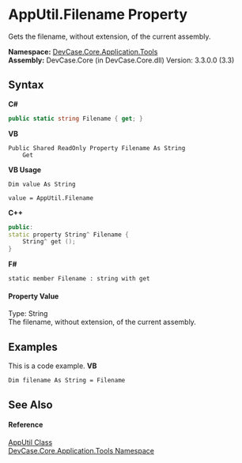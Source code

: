 # AppUtil.Filename Property 
 

Gets the filename, without extension, of the current assembly.

**Namespace:**&nbsp;<a href="N_DevCase_Core_Application_Tools">DevCase.Core.Application.Tools</a><br />**Assembly:**&nbsp;DevCase.Core (in DevCase.Core.dll) Version: 3.3.0.0 (3.3)

## Syntax

**C#**<br />
``` C#
public static string Filename { get; }
```

**VB**<br />
``` VB
Public Shared ReadOnly Property Filename As String
	Get
```

**VB Usage**<br />
``` VB Usage
Dim value As String

value = AppUtil.Filename

```

**C++**<br />
``` C++
public:
static property String^ Filename {
	String^ get ();
}
```

**F#**<br />
``` F#
static member Filename : string with get

```


#### Property Value
Type: String<br />The filename, without extension, of the current assembly.

## Examples
This is a code example. 
**VB**<br />
``` VB
Dim filename As String = Filename
```


## See Also


#### Reference
<a href="T_DevCase_Core_Application_Tools_AppUtil">AppUtil Class</a><br /><a href="N_DevCase_Core_Application_Tools">DevCase.Core.Application.Tools Namespace</a><br />